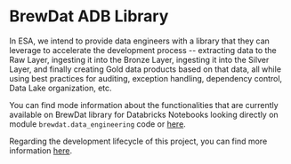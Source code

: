 # BrewDat ADB Library

In ESA, we intend to provide data engineers with a library
that they can leverage to accelerate the development process 
-- extracting data to the Raw Layer, ingesting it into the Bronze Layer,
ingesting it into the Silver Layer, and finally creating Gold data 
products based on that data, all while using best practices for 
auditing, exception handling, dependency control, Data Lake organization,
etc. 

You can find mode information about the functionalities that are currently 
available on BrewDat library for Databricks Notebooks looking directly 
on module `brewdat.data_engineering` code or [here](./docs/library_doc.md).

Regarding the development lifecycle of this project, you can find more information
[here](./docs/framework_release_workflow.md).